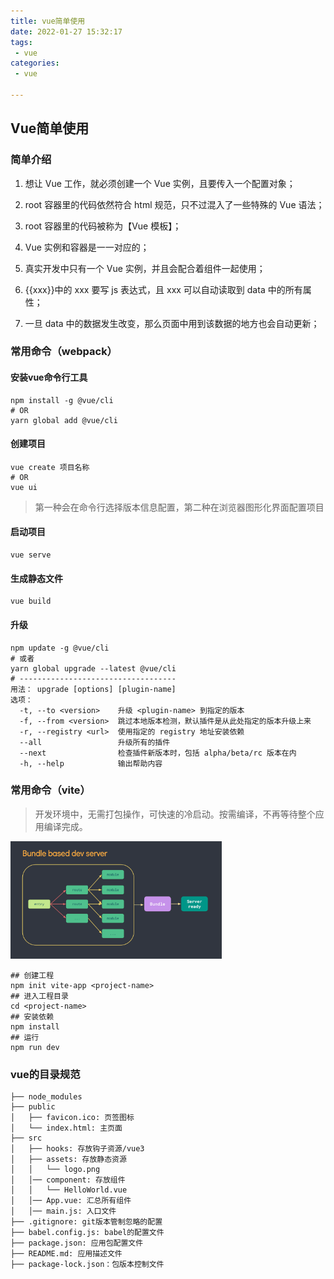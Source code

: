 ```yaml
---
title: vue简单使用
date: 2022-01-27 15:32:17
tags:
 - vue
categories:
 - vue

---
```


## Vue简单使用

### 简单介绍

1. 想让 Vue 工作，就必须创建一个 Vue 实例，且要传入一个配置对象；

2. root 容器里的代码依然符合 html 规范，只不过混入了一些特殊的 Vue 语法；

3. root 容器里的代码被称为【Vue 模板】；

4. Vue 实例和容器是一一对应的；

5. 真实开发中只有一个 Vue 实例，并且会配合着组件一起使用；

6. {{xxx}}中的 xxx 要写 js 表达式，且 xxx 可以自动读取到 data 中的所有属性；

7. 一旦 data 中的数据发生改变，那么页面中用到该数据的地方也会自动更新；

### 常用命令（webpack）

#### 安装vue命令行工具

```shell
npm install -g @vue/cli
# OR
yarn global add @vue/cli
```

#### 创建项目

```shell
vue create 项目名称
# OR
vue ui
```

> 第一种会在命令行选择版本信息配置，第二种在浏览器图形化界面配置项目

#### 启动项目

```shell
vue serve
```

#### 生成静态文件

```shell
vue build
```



#### 升级

```shell
npm update -g @vue/cli
# 或者
yarn global upgrade --latest @vue/cli
# -----------------------------------
用法： upgrade [options] [plugin-name]
选项：
  -t, --to <version>    升级 <plugin-name> 到指定的版本
  -f, --from <version>  跳过本地版本检测，默认插件是从此处指定的版本升级上来
  -r, --registry <url>  使用指定的 registry 地址安装依赖
  --all                 升级所有的插件
  --next                检查插件新版本时，包括 alpha/beta/rc 版本在内
  -h, --help            输出帮助内容
```

### 常用命令（vite）

> 开发环境中，无需打包操作，可快速的冷启动。按需编译，不再等待整个应用编译完成。

<img src="https://raw.githubusercontent.com/cloutp/blog_img/main/202201271651988.png" alt="image-20220127165038215" style="zoom: 33%;" />



```shell
## 创建工程
npm init vite-app <project-name>
## 进入工程目录
cd <project-name>
## 安装依赖
npm install
## 运行
npm run dev
```

### vue的目录规范

```shell
├── node_modules 
├── public
│   ├── favicon.ico: 页签图标
│   └── index.html: 主页面
├── src
│   ├── hooks: 存放钩子资源/vue3
│   ├── assets: 存放静态资源
│   │   └── logo.png
│   │── component: 存放组件
│   │   └── HelloWorld.vue
│   │── App.vue: 汇总所有组件
│   │── main.js: 入口文件
├── .gitignore: git版本管制忽略的配置
├── babel.config.js: babel的配置文件
├── package.json: 应用包配置文件 
├── README.md: 应用描述文件
├── package-lock.json：包版本控制文件
```



